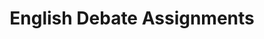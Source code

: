 ---
title: English Debate Assignments
layout: assignments
description: >-
  Please use the following links to submit assignments.
intro:
  blurbs:
    - image: /img/illustrations-meeting-space.svg
      text: >
        Draft
      link: sks/spring2023/english-debate/assignment1
    - image: /img/illustrations-meeting-space.svg
      text: >
        Final Project
      disabled:
      link: sks/spring2023/english-debate/assignment2
---
